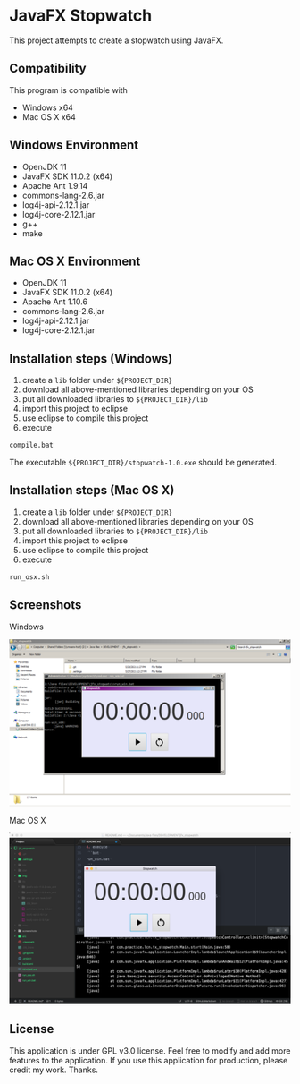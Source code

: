 # JavaFX Stopwatch

This project attempts to create a stopwatch using JavaFX.

## Compatibility

This program is compatible with

- Windows x64
- Mac OS X x64

## Windows Environment

- OpenJDK 11
- JavaFX SDK 11.0.2 (x64)
- Apache Ant 1.9.14
- commons-lang-2.6.jar
- log4j-api-2.12.1.jar
- log4j-core-2.12.1.jar
- g++
- make

## Mac OS X Environment

- OpenJDK 11
- JavaFX SDK 11.0.2 (x64)
- Apache Ant 1.10.6
- commons-lang-2.6.jar
- log4j-api-2.12.1.jar
- log4j-core-2.12.1.jar

## Installation steps (Windows)

1. create a `lib` folder under `${PROJECT_DIR}`
2. download all above-mentioned libraries depending on your OS
3. put all downloaded libraries to `${PROJECT_DIR}/lib`
4. import this project to eclipse
5. use eclipse to compile this project
6. execute
```bat
compile.bat
```

The executable `${PROJECT_DIR}/stopwatch-1.0.exe` should be generated.

## Installation steps (Mac OS X)

1. create a `lib` folder under `${PROJECT_DIR}`
2. download all above-mentioned libraries depending on your OS
3. put all downloaded libraries to `${PROJECT_DIR}/lib`
4. import this project to eclipse
5. use eclipse to compile this project
6. execute
```sh
run_osx.sh
```

## Screenshots

Windows

![](screenshots/win_x64.png)

Mac OS X

![](screenshots/osx_x64.png)

## License

This application is under GPL v3.0 license. Feel free to modify and add more features to the application. If you use this application for production, please credit my work. Thanks.
